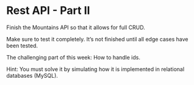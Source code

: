 # Rest API - Part II

Finish the Mountains API so that it allows for full CRUD. 

Make sure to test it completely. It’s not finished until all edge cases have been tested. 


The challenging part of this week: How to handle ids. 

Hint: You must solve it by simulating how it is implemented in relational databases (MySQL). 
 

